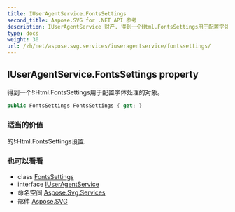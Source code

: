 ```yaml
---
title: IUserAgentService.FontsSettings
second_title: Aspose.SVG for .NET API 参考
description: IUserAgentService 财产. 得到一个Html.FontsSettings用于配置字体处理的对象
type: docs
weight: 30
url: /zh/net/aspose.svg.services/iuseragentservice/fontssettings/
---
```

## IUserAgentService.FontsSettings property

得到一个!:Html.FontsSettings用于配置字体处理的对象。

```csharp
public FontsSettings FontsSettings { get; }
```

### 适当的价值

的!:Html.FontsSettings设置.

### 也可以看看

* class [FontsSettings](../../../aspose.svg/fontssettings/)
* interface [IUserAgentService](../)
* 命名空间 [Aspose.Svg.Services](../../iuseragentservice/)
* 部件 [Aspose.SVG](../../../)


